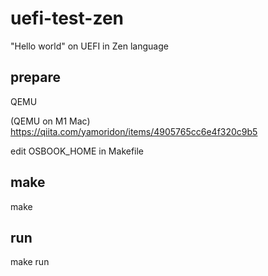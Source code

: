 # uefi-test-zen
"Hello world" on UEFI in Zen language

## prepare
QEMU

(QEMU on M1 Mac)  
https://qiita.com/yamoridon/items/4905765cc6e4f320c9b5  

edit OSBOOK_HOME in Makefile  

## make
make

## run
make run
